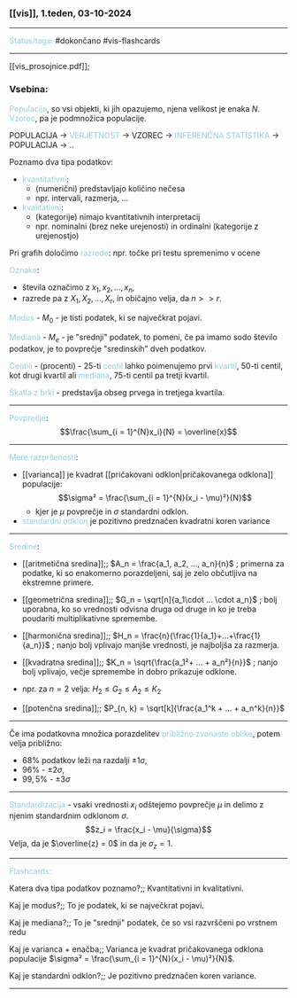 ### [[vis]], 1.teden, 03-10-2024
---

<font color="#92cddc">Status/tags:</font> #dokončano  #vis-flashcards 

---

[[vis_prosojnice.pdf]];
### Vsebina:

<font color="#92cddc">Populacija</font>, so vsi objekti, ki jih opazujemo, njena velikost je enaka $N$.
<font color="#92cddc">Vzorec</font>, pa je podmnožica populacije.

POPULACIJA $\rightarrow$ <font color="#92cddc">VERJETNOST</font> $\rightarrow$ VZOREC $\rightarrow$ <font color="#92cddc">INFERENČNA STATISTIKA</font> $\rightarrow$ POPULACIJA $\rightarrow$ .. 

Poznamo dva tipa podatkov:
- <font color="#92cddc">kvantitativni</font>: 
	- (numerični) predstavljajo količino nečesa
	- npr. intervali, razmerja, ...
- <font color="#92cddc">kvalitativni</font>:
	- (kategorije) nimajo kvantitativnih interpretacij
	- npr. nominalni (brez neke urejenosti) in ordinalni (kategorije z urejenostjo)

Pri grafih določimo <font color="#92cddc">razrede</font>: npr. točke pri testu spremenimo v ocene

<font color="#92cddc">Oznake</font>: 
- števila označimo z $x_1, x_2, ..., x_n$,
- razrede pa z $X_1, X_2, ..., X_r$,
in običajno velja, da $n >> r$.

<font color="#92cddc">Modus</font> - $M_0$ - je tisti podatek, ki se največkrat pojavi. 

<font color="#92cddc">Mediana</font> - $M_e$ - je "srednji" podatek, to pomeni, če pa imamo sodo število podatkov, je to povprečje "sredinskih" dveh podatkov.

<font color="#92cddc">Centili</font> - (procenti) - 25-ti <font color="#92cddc">centil</font> lahko poimenujemo prvi <font color="#92cddc">kvartil</font>, 50-ti centil, kot drugi kvartil ali <font color="#92cddc">mediana</font>, 75-ti centil pa tretji kvartil.

<font color="#92cddc">Škatla z brki</font> - predstavlja obseg prvega in tretjega kvartila.

---

<font color="#92cddc">Povprečje</font>:
$$\frac{\sum_{i = 1}^{N}x_i}{N} = \overline{x}$$

---

<font color="#92cddc">Mere razpršenosti</font>:
- [[varianca]] je kvadrat [[pričakovani odklon|pričakovanega odklona]] populacije:
	$$\sigma² = \frac{\sum_{i = 1}^{N}(x_i - \mu)²}{N}$$
	- kjer je $\mu$ povprečje in $\sigma$ standardni odklon.
- <font color="#92cddc">standardni odklon</font> je pozitivno predznačen kvadratni koren variance

---

<font color="#92cddc">Sredine</font>:
- [[aritmetična sredina]];; $A_n = \frac{a_1, a_2, ..., a_n}{n}$ ; primerna za podatke, ki so enakomerno porazdeljeni, saj je zelo občutljiva na ekstremne primere.
<!--SR:!2024-10-16,4,270-->

- [[geometrična sredina]];; $G_n = \sqrt[n]{a_1\cdot ... \cdot a_n}$ ; bolj uporabna, ko so vrednosti odvisna druga od druge in ko je treba poudariti multiplikativne spremembe.
<!--SR:!2024-10-16,4,270-->

- [[harmonična sredina]];; $H_n = \frac{n}{\frac{1}{a_1}+...+\frac{1}{a_n}}$ ; nanjo bolj vplivajo manjše vrednosti, je najboljša za razmerja.
<!--SR:!2024-10-16,4,270-->

- [[kvadratna sredina]];; $K_n = \sqrt{\frac{a_1²+ ... + a_n²}{n}}$ ; nanjo bolj vplivajo, večje spremembe in dobro prikazuje odklone.
<!--SR:!2024-10-16,4,270-->

- npr. za $n = 2$ velja: $H_2 \leq G_2 \leq A_2 \leq K_2$

- [[potenčna sredina]];; $P_{n, k} = \sqrt[k]{\frac{a_1^k + ... + a_n^k}{n}}$
<!--SR:!2024-10-16,4,270-->

---

Če ima podatkovna množica porazdelitev <font color="#92cddc">približno zvonaste oblike</font>, potem velja približno:
- $68\%$ podatkov leži na razdalji $\pm1\sigma$,
- $96\%$ - $\pm2\sigma$,
- $99,5\%$ - $\pm3\sigma$

---

<font color="#92cddc">Standardizacija</font> - vsaki vrednosti $x_i$ odštejemo povprečje $\mu$ in delimo z njenim standardnim odklonom $\sigma$.
$$z_i = \frac{x_i - \mu}{\sigma}$$
Velja, da je $\overline{z} = 0$ in da je $\sigma_z = 1$. 

---

<font color="#92cddc">Flashcards:</font>

Katera dva tipa podatkov poznamo?;; Kvantitativni in kvalitativni.
<!--SR:!2024-10-16,4,270-->
Kaj je modus?;; To je podatek, ki se največkrat pojavi.
<!--SR:!2024-10-13,1,230-->
Kaj je mediana?;; To je "srednji" podatek, če so vsi razvrščeni po vrstnem redu
<!--SR:!2024-10-16,4,270-->
Kaj je varianca + enačba;; Varianca je kvadrat pričakovanega odklona populacije $\sigma² = \frac{\sum_{i = 1}^{N}(x_i - \mu)²}{N}$.
<!--SR:!2024-10-16,4,270-->
Kaj je standardni odklon?;; Je pozitivno predznačen koren variance.
<!--SR:!2024-10-16,4,270-->

---
